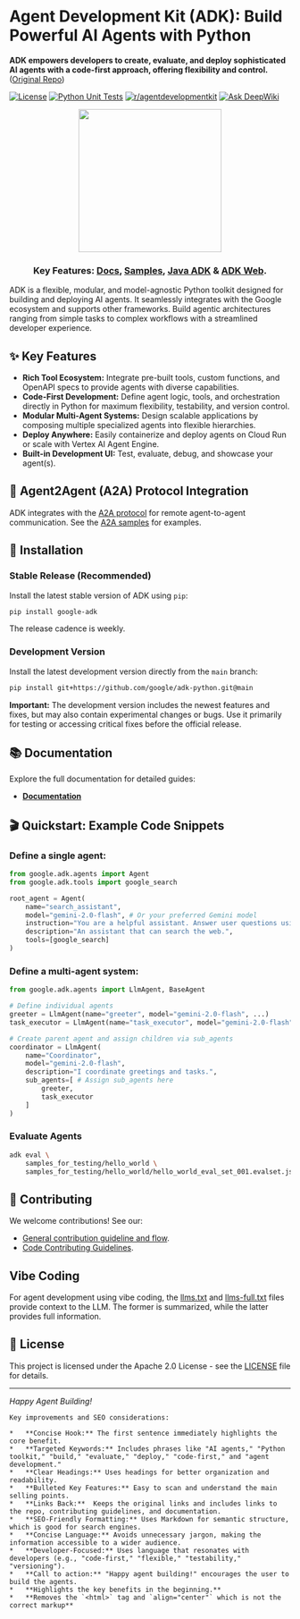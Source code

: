 # Agent Development Kit (ADK): Build Powerful AI Agents with Python

**ADK empowers developers to create, evaluate, and deploy sophisticated AI agents with a code-first approach, offering flexibility and control.**  ([Original Repo](https://github.com/google/adk-python))

[![License](https://img.shields.io/badge/License-Apache_2.0-blue.svg)](LICENSE)
[![Python Unit Tests](https://github.com/google/adk-python/actions/workflows/python-unit-tests.yml/badge.svg)](https://github.com/google/adk-python/actions/workflows/python-unit-tests.yml)
[![r/agentdevelopmentkit](https://img.shields.io/badge/Reddit-r%2Fagentdevelopmentkit-FF4500?style=flat&logo=reddit&logoColor=white)](https://www.reddit.com/r/agentdevelopmentkit/)
[![Ask DeepWiki](https://deepwiki.com/badge.svg)](https://deepwiki.com/google/adk-python)

<div align="center">
  <img src="https://raw.githubusercontent.com/google/adk-python/main/assets/agent-development-kit.png" width="256"/>
</div>

<div align="center">
  <h3>
    Key Features:
    <a href="https://google.github.io/adk-docs/">Docs</a>,
    <a href="https://github.com/google/adk-samples">Samples</a>,
    <a href="https://github.com/google/adk-java">Java ADK</a> &
    <a href="https://github.com/google/adk-web">ADK Web</a>.
  </h3>
</div>

ADK is a flexible, modular, and model-agnostic Python toolkit designed for building and deploying AI agents. It seamlessly integrates with the Google ecosystem and supports other frameworks. Build agentic architectures ranging from simple tasks to complex workflows with a streamlined developer experience.

## ✨ Key Features

*   **Rich Tool Ecosystem:** Integrate pre-built tools, custom functions, and OpenAPI specs to provide agents with diverse capabilities.
*   **Code-First Development:** Define agent logic, tools, and orchestration directly in Python for maximum flexibility, testability, and version control.
*   **Modular Multi-Agent Systems:** Design scalable applications by composing multiple specialized agents into flexible hierarchies.
*   **Deploy Anywhere:** Easily containerize and deploy agents on Cloud Run or scale with Vertex AI Agent Engine.
*   **Built-in Development UI:** Test, evaluate, debug, and showcase your agent(s).

## 🤖 Agent2Agent (A2A) Protocol Integration

ADK integrates with the [A2A protocol](https://github.com/google-a2a/A2A/) for remote agent-to-agent communication.  See the [A2A samples](https://github.com/a2aproject/a2a-samples/tree/main/samples/python/agents) for examples.

## 🚀 Installation

### Stable Release (Recommended)

Install the latest stable version of ADK using `pip`:

```bash
pip install google-adk
```

The release cadence is weekly.

### Development Version

Install the latest development version directly from the `main` branch:

```bash
pip install git+https://github.com/google/adk-python.git@main
```

**Important:** The development version includes the newest features and fixes, but may also contain experimental changes or bugs. Use it primarily for testing or accessing critical fixes before the official release.

## 📚 Documentation

Explore the full documentation for detailed guides:

*   **[Documentation](https://google.github.io/adk-docs)**

## 🎬 Quickstart: Example Code Snippets

### Define a single agent:

```python
from google.adk.agents import Agent
from google.adk.tools import google_search

root_agent = Agent(
    name="search_assistant",
    model="gemini-2.0-flash", # Or your preferred Gemini model
    instruction="You are a helpful assistant. Answer user questions using Google Search when needed.",
    description="An assistant that can search the web.",
    tools=[google_search]
)
```

### Define a multi-agent system:

```python
from google.adk.agents import LlmAgent, BaseAgent

# Define individual agents
greeter = LlmAgent(name="greeter", model="gemini-2.0-flash", ...)
task_executor = LlmAgent(name="task_executor", model="gemini-2.0-flash", ...)

# Create parent agent and assign children via sub_agents
coordinator = LlmAgent(
    name="Coordinator",
    model="gemini-2.0-flash",
    description="I coordinate greetings and tasks.",
    sub_agents=[ # Assign sub_agents here
        greeter,
        task_executor
    ]
)
```

### Evaluate Agents

```bash
adk eval \
    samples_for_testing/hello_world \
    samples_for_testing/hello_world/hello_world_eval_set_001.evalset.json
```

## 🤝 Contributing

We welcome contributions!  See our:

*   [General contribution guideline and flow](https://google.github.io/adk-docs/contributing-guide/).
*   [Code Contributing Guidelines](./CONTRIBUTING.md).

## Vibe Coding

For agent development using vibe coding, the [llms.txt](./llms.txt) and [llms-full.txt](./llms-full.txt) files provide context to the LLM.  The former is summarized, while the latter provides full information.

## 📄 License

This project is licensed under the Apache 2.0 License - see the [LICENSE](LICENSE) file for details.

---

*Happy Agent Building!*
```
Key improvements and SEO considerations:

*   **Concise Hook:** The first sentence immediately highlights the core benefit.
*   **Targeted Keywords:** Includes phrases like "AI agents," "Python toolkit," "build," "evaluate," "deploy," "code-first," and "agent development."
*   **Clear Headings:** Uses headings for better organization and readability.
*   **Bulleted Key Features:** Easy to scan and understand the main selling points.
*   **Links Back:**  Keeps the original links and includes links to the repo, contributing guidelines, and documentation.
*   **SEO-Friendly Formatting:** Uses Markdown for semantic structure, which is good for search engines.
*   **Concise Language:** Avoids unnecessary jargon, making the information accessible to a wider audience.
*   **Developer-Focused:** Uses language that resonates with developers (e.g., "code-first," "flexible," "testability," "versioning").
*   **Call to action:** "Happy agent building!" encourages the user to build the agents.
*   **Highlights the key benefits in the beginning.**
*   **Removes the `<html>` tag and `align="center"` which is not the correct markup**